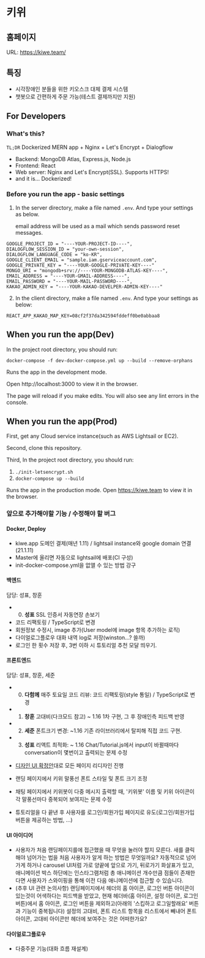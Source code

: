 # 키위

## 홈페이지

URL: https://kiwe.team/

## 특징

- 시각장애인 분들을 위한 키오스크 대체 결제 시스템
- 챗봇으로 간편하게 주문 가능(테스트 결제까지만 지원)

## For Developers

### What's this?

`TL;DR` Dockerized MERN app + Nginx + Let's Encrypt + Dialogflow

- Backend: MongoDB Atlas, Express.js, Node.js
- Frontend: React
- Web server: Nginx and Let's Encrypt(SSL). Supports HTTPS!
- and it is... Dockerized!

### Before you run the app - basic settings

1. In the server directory, make a file named `.env`.
   And type your settings as below.

   email address will be used as a mail which sends password reset messages.

```
GOOGLE_PROJECT_ID = "----YOUR-PROJECT-ID----",
DIALOGFLOW_SESSION_ID = "your-own-session",
DIALOGFLOW_LANGUAGE_CODE = "ko-KR",
GOOGLE_CLIENT_EMAIL = "sample.iam.gserviceaccount.com",
GOOGLE_PRIVATE_KEY = "----YOUR-GOOGLE-PRIVATE-KEY----"
MONGO_URI = "mongodb+srv://----YOUR-MONGODB-ATLAS-KEY----",
EMAIL_ADDRESS = "----YOUR-GMAIL-ADDRESS----",
EMAIL_PASSWORD = "----YOUR-MAIL-PASSWORD----",
KAKAO_ADMIN_KEY = "----YOUR-KAKAO-DEVELPER-ADMIN-KEY----"
```

2. In the client directory, make a file named `.env`.
   And type your settings as below:

```
REACT_APP_KAKAO_MAP_KEY=08cf2f37da342594fddeff0be0abbaa8
```

## When you run the app(Dev)

In the project root directory, you should run:

`docker-compose -f dev-docker-compose.yml up --build --remove-orphans`

Runs the app in the development mode.

Open http://localhost:3000 to view it in the browser.

The page will reload if you make edits.
You will also see any lint errors in the console.

## When you run the app(Prod)

First, get any Cloud service instance(such as AWS Lightsail or EC2).

Second, clone this repository.

Third, In the project root directory, you should run:

1. `./init-letsencrypt.sh`
2. `docker-compose up --build`

Runs the app in the production mode.
Open https://kiwe.team to view it in the browser.

### 앞으로 추가해야할 기능 / 수정해야 할 버그

#### Docker, Deploy

- kiwe.app 도메인 결제(매년 1.11) / lightsail instance와 google domain 연결 (21.1.11)
- Master에 올리면 자동으로 lightsail에 배포(CI 구성)
- init-docker-compose.yml을 없앨 수 있는 방법 강구

#### 백엔드

담당: 성표, 창훈

- 0. **성표** SSL 인증서 자동연장 손보기
- 코드 리팩토링 / TypeScript로 변경
- 회원정보 수정시, image 추가(User model에 image 항목 추가하는 로직)
- 다이얼로그플로우 대화 내역 log로 저장(winston...? 쓸까)
- 로그인 한 횟수 저장 후, 3번 이하 시 튜토리얼 추천 모달 띄우기.

#### 프론트엔드

담당: 성표, 창훈, 세준

- 0. **다함께** 매주 토요일 코드 리뷰: 코드 리팩토링(style 통일) / TypeScript로 변경

- 1. **창훈** 고대비(다크모드 참고) ~ 1.16 1차 구현, 그 후 장애인측 피드백 반영
- 2. **세준** 폰트크기 변경: ~1.16 기존 라이브러리에서 탈피해 직접 코드 구현.
- 3. **성표** 리액트 최적화: ~ 1.16 Chat/Tutorial.js에서 input이 바뀔때마다 conversation이 몇번이고 출력되는 문제 수정

- [디자인 UI 확정안](https://www.figma.com/file/5MW2EAMDmQ6UtYHcaolFc4/KIWE?node-id=0%3A1)대로 모든 페이지 리디자인 진행

- 랜딩 페이지에서 키위 말풍선 폰트 스타일 및 폰트 크기 조정
- 채팅 페이지에서 키위봇이 다중 메시지 출력할 때, '키위봇' 이름 및 키위 아이콘이 각 말풍선마다 중복되어 보여지는 문제 수정
- 튜토리얼을 다 끝낸 후 사용자를 로그인/회원가입 페이지로 유도(로그인/회원가입 버튼을 제공하는 방법, ...)

#### UI 아이디어

- 사용자가 처음 랜딩페이지를에 접근했을 때 무엇을 눌러야 할지 모른다. 새를 클릭해야 넘어가는 법을 처음 사용자가 알게 하는 방법은 무엇일까요? 자동적으로 넘어가게 하거나 carousel UI처럼 가로 양끝에 앞으로 가기, 뒤로가기 화살표가 있고, 애니메이션 박스 하단에는 인스타그램처럼 총 애니메이션 개수만큼 점들이 존재한다면 사용자가 스와이핑을 통해 이전 다음 애니메이션에 접근할 수 있습니다.
- (추후 UI 관련 논의사항) 랜딩페이지에서 헤더의 홈 아이콘, 로그인 버튼 아이콘이 있는것이 어색하다는 피드백을 받았고, 현재 헤더바(홈 아이콘, 설정 아이콘, 로그인 버튼)에서 홈 아이콘, 로그인 버튼을 제외하고(아래의 '스킵하고 로그일할래요' 버튼과 기능이 중복됩니다) 설정의 고대비, 폰트 리스트 항목을 리스트에서 빼내어 폰트 아이콘, 고대비 아이콘만 헤더에 보여주는 것은 어떠한가요?

#### 다이얼로그플로우

- 다중주문 기능(대화 흐름 재설계)
